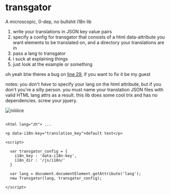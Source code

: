 # transgator
A microscopic, 0-dep, no bullshit i18n lib

1. write your translations in JSON key value pairs
2. specify a config for transgator that consists of a html data-attribute you want elements to be translated on, and a directory your translations are in
3. pass a lang to transgator
4. i suck at explaining things
5. just look at the example or something

oh yeah btw theres a bug on [line 29](https://github.com/doot0/transgator/blob/develop/transgator.js#L29), if you want to fix it be my guest

notes: you don't *have* to specify your lang on the html attribute, but if you don't you're a silly person.
you must name your translation JSON files with valid HTML lang attrs as a result. 
this lib does some cool trix and has no dependencies. screw your jquery.

![niiiiice](http://i.imgur.com/7fpJP9o.gif)

```

<html lang="zh"> ...

<p data-i18n-key="translation_key">default text</p>

<script>

  var transgator_config = {
    i18n_key : 'data-i18n-key',
    i18n_dir : '/js/i18n/'
  }

  var lang = document.documentElement.getAttribute('lang');
  new Transgator(lang, transgator_config);
	
</script>
```
